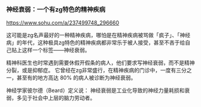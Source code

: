 ### 神经衰弱：一个有zg特色的精神疾病
https://www.sohu.com/a/237499748_296660

这可能是zg名声最好的一种精神疾病，哪怕是在精神疾病被骂做「疯子」、「神经病」的年代，这种极具zg特色的精神疾病都非常乐于被人接受，甚至不吝于给自己贴上这样一个标签——神经衰弱。

精神科医生也时常遇到需要休假开假条的病人，他们要求写神经衰弱，而不是精神分裂，或是抑郁症。
它曾经在zg非常盛行，在精神疾病的门诊中，一度有三分之一，甚至有的地方高达 80% 的病人被诊断为神经衰弱。

神经学家彼尔德（Beard）定义说：
神经衰弱是工业化导致的神经力量耗损和衰弱，多见于社会中上层的脑力劳动者。
